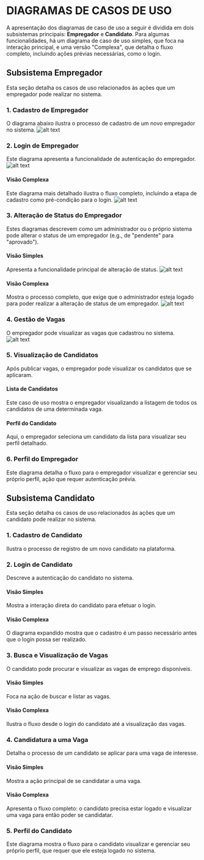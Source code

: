 # DIAGRAMAS DE CASOS DE USO

A apresentação dos diagramas de caso de uso a seguir é dividida em dois subsistemas principais: **Empregador** e **Candidato**. Para algumas funcionalidades, há um diagrama de caso de uso simples, que foca na interação principal, e uma versão "Complexa", que detalha o fluxo completo, incluindo ações prévias necessárias, como o login.

## Subsistema Empregador
Esta seção detalha os casos de uso relacionados às ações que um empregador pode realizar no sistema.

### 1. Cadastro de Empregador
O diagrama abaixo ilustra o processo de cadastro de um novo empregador no sistema.
![alt text](../images/use-case-image/cadastroEmpregador-UseCase.png)

### 2. Login de Empregador
Este diagrama apresenta a funcionalidade de autenticação do empregador.
![alt text](../images/use-case-image/loginEmpregador-UseCase.png)

#### Visão Complexa
Este diagrama mais detalhado ilustra o fluxo completo, incluindo a etapa de cadastro como pré-condição para o login.
![alt text](../images/use-case-image/loginEmpregadorComplex-UseCase.png)

### 3. Alteração de Status do Empregador
Estes diagramas descrevem como um administrador ou o próprio sistema pode alterar o status de um empregador (e.g., de "pendente" para "aprovado").

#### Visão Simples
Apresenta a funcionalidade principal de alteração de status.
![alt text](../images/use-case-image/alterarStatusEmpregador-Use-Case.png)

#### Visão Complexa
Mostra o processo completo, que exige que o administrador esteja logado para poder realizar a alteração de status de um empregador.
![alt text](../images/use-case-image/mudarStatusEmpregadorComplex-UserCase.png)


### 4. Gestão de Vagas
O empregador pode visualizar as vagas que cadastrou no sistema.
![alt text](../images/use-case-image/visualizaVagasEmpregador-UserCase.png)



### 5. Visualização de Candidatos
Após publicar vagas, o empregador pode visualizar os candidatos que se aplicaram.

#### Lista de Candidatos
Este caso de uso mostra o empregador visualizando a listagem de todos os candidatos de uma determinada vaga.

#### Perfil do Candidato
Aqui, o empregador seleciona um candidato da lista para visualizar seu perfil detalhado.

### 6. Perfil do Empregador
Este diagrama detalha o fluxo para o empregador visualizar e gerenciar seu próprio perfil, ação que requer autenticação prévia.

## Subsistema Candidato
Esta seção detalha os casos de uso relacionados às ações que um candidato pode realizar no sistema.

### 1. Cadastro de Candidato
Ilustra o processo de registro de um novo candidato na plataforma.

### 2. Login de Candidato
Descreve a autenticação do candidato no sistema.

#### Visão Simples
Mostra a interação direta do candidato para efetuar o login.

#### Visão Complexa
O diagrama expandido mostra que o cadastro é um passo necessário antes que o login possa ser realizado.

### 3. Busca e Visualização de Vagas
O candidato pode procurar e visualizar as vagas de emprego disponíveis.

#### Visão Simples
Foca na ação de buscar e listar as vagas.

#### Visão Complexa
Ilustra o fluxo desde o login do candidato até a visualização das vagas.

### 4. Candidatura a uma Vaga
Detalha o processo de um candidato se aplicar para uma vaga de interesse.

#### Visão Simples
Mostra a ação principal de se candidatar a uma vaga.

#### Visão Complexa
Apresenta o fluxo completo: o candidato precisa estar logado e visualizar uma vaga para então poder se candidatar.

### 5. Perfil do Candidato
Este diagrama mostra o fluxo para o candidato visualizar e gerenciar seu próprio perfil, que requer que ele esteja logado no sistema.